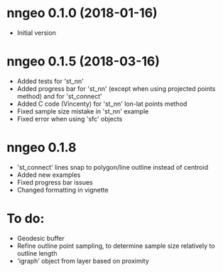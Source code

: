 # nngeo 0.1.0 (2018-01-16)

* Initial version

# nngeo 0.1.5 (2018-03-16)

* Added tests for 'st_nn'
* Added progress bar for 'st_nn' (except when using projected points method) and for 'st_connect'
* Added C code (Vincenty) for 'st_nn' lon-lat points method
* Fixed sample size mistake in 'st_nn' example
* Fixed error when using 'sfc' objects

# nngeo 0.1.8

* 'st_connect' lines snap to polygon/line outline instead of centroid
* Added new examples
* Fixed progress bar issues
* Changed formatting in vignette

# To do:

* Geodesic buffer
* Refine outline point sampling, to determine sample size relatively to outline length
* 'igraph' object from layer based on proximity
